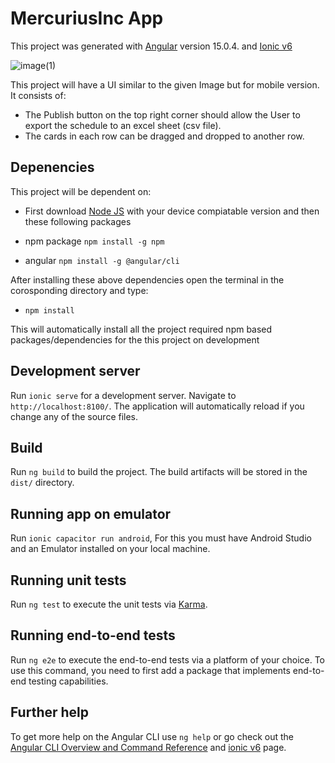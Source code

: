 # MercuriusInc App

This project was generated with [Angular](https://github.com/angular) version 15.0.4. and [Ionic v6](https://ionicframework.com/docs/)

![image(1)](https://user-images.githubusercontent.com/103445855/208192234-3d4e8c51-73cc-4f80-aecc-92625af10951.png)


This project will have a UI similar to the given Image but for mobile version.
It consists of:
 - The Publish button on the top right corner should allow the User to export the schedule to an excel sheet (csv file).
 - The cards in each row can be dragged and dropped to another row.

## Depenencies
This project will be dependent on:
- First download [Node JS](https://nodejs.org/en/download/)  with your device compiatable version and then these following packages

- npm package
`npm install -g npm`

- angular
`npm install -g @angular/cli`

After installing these above dependencies open the terminal in the corosponding directory and type:
 - `npm install`

This will automatically install all the project required npm based packages/dependencies for the this project on development

## Development server

Run `ionic serve` for a development server. Navigate to `http://localhost:8100/`. The application will automatically reload if you change any of the source files.

## Build

Run `ng build` to build the project. The build artifacts will be stored in the `dist/` directory.

## Running app on emulator

Run `ionic capacitor run android`, For this you must have Android Studio and an Emulator installed on your local machine.
## Running unit tests

Run `ng test` to execute the unit tests via [Karma](https://karma-runner.github.io).

## Running end-to-end tests

Run `ng e2e` to execute the end-to-end tests via a platform of your choice. To use this command, you need to first add a package that implements end-to-end testing capabilities.

## Further help

To get more help on the Angular CLI use `ng help` or go check out the [Angular CLI Overview and Command Reference](https://angular.io/cli) and [ionic v6](https://ionicframework.com/docs/) page.

